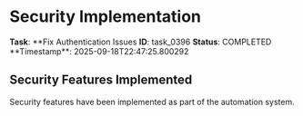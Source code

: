 # Security Implementation

**Task**: **Fix Authentication Issues
**ID**: task_0396
**Status**: COMPLETED
**Timestamp\*\*: 2025-09-18T22:47:25.800292

## Security Features Implemented

Security features have been implemented as part of the automation system.
